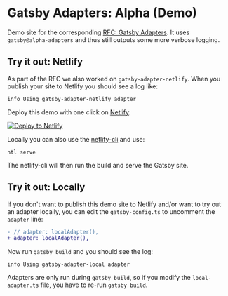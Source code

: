 # Gatsby Adapters: Alpha (Demo)

Demo site for the corresponding [RFC: Gatsby Adapters](https://github.com/gatsbyjs/gatsby/discussions/38231). It uses `gatsby@alpha-adapters` and thus still outputs some more verbose logging.

## Try it out: Netlify

As part of the RFC we also worked on `gatsby-adapter-netlify`. When you publish your site to Netlify you should see a log like:

```shell
info Using gatsby-adapter-netlify adapter
```

Deploy this demo with one click on [Netlify](https://app.netlify.com/signup):

[<img src="https://www.netlify.com/img/deploy/button.svg" alt="Deploy to Netlify" />](https://app.netlify.com/start/deploy?repository=https://github.com/LekoArts/gatsby-adapters-alpha-demo)

Locally you can also use the [netlify-cli](https://github.com/netlify/cli) and use:

```shell
ntl serve
```

The netlify-cli will then run the build and serve the Gatsby site.

## Try it out: Locally

If you don't want to publish this demo site to Netlify and/or want to try out an adapter locally, you can edit the `gatsby-config.ts` to uncomment the `adapter` line:

```diff
- // adapter: localAdapter(),
+ adapter: localAdapter(),
```

Now run `gatsby build` and you should see the log:

```shell
info Using gatsby-adapter-local adapter
```

Adapters are only run during `gatsby build`, so if you modify the `local-adapter.ts` file, you have to re-run `gatsby build`.
